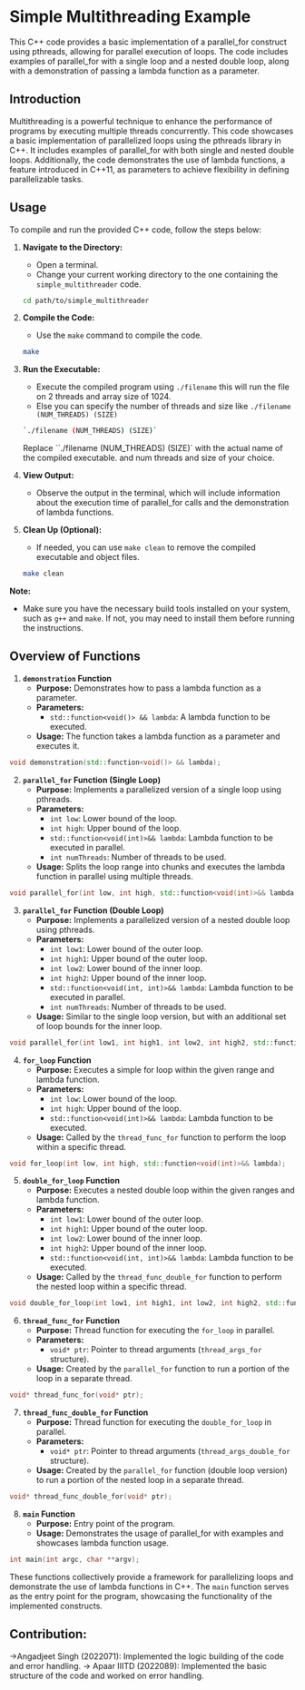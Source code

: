# Simple Multithreading Example

This C++ code provides a basic implementation of a parallel_for construct using pthreads, allowing for parallel execution of loops. The code includes examples of parallel_for with a single loop and a nested double loop, along with a demonstration of passing a lambda function as a parameter.

## Introduction

Multithreading is a powerful technique to enhance the performance of programs by executing multiple threads concurrently. This code showcases a basic implementation of parallelized loops using the pthreads library in C++. It includes examples of parallel_for with both single and nested double loops. Additionally, the code demonstrates the use of lambda functions, a feature introduced in C++11, as parameters to achieve flexibility in defining parallelizable tasks.

## Usage

To compile and run the provided C++ code, follow the steps below:

1. **Navigate to the Directory:**
   - Open a terminal.
   - Change your current working directory to the one containing the `simple_multithreader` code.

   ```bash
   cd path/to/simple_multithreader
   ```

2. **Compile the Code:**
   - Use the `make` command to compile the code.

   ```bash
   make
   ```

3. **Run the Executable:**
   - Execute the compiled program using `./filename` this will run the file on 2 threads and array size of 1024.
   - Else you can specify the number of threads and size like `./filename (NUM_THREADS) (SIZE)`

   ```bash
   `./filename (NUM_THREADS) (SIZE)`
   ```

   Replace ``./filename (NUM_THREADS) (SIZE)` with the actual name of the compiled executable. and num threads and size of your choice.

4. **View Output:**
   - Observe the output in the terminal, which will include information about the execution time of parallel_for calls and the demonstration of lambda functions.

5. **Clean Up (Optional):**
   - If needed, you can use `make clean` to remove the compiled executable and object files.

   ```bash
   make clean
   ```

**Note:**
- Make sure you have the necessary build tools installed on your system, such as `g++` and `make`. If not, you may need to install them before running the instructions.

## Overview of Functions

1. **`demonstration` Function**
    - **Purpose:** Demonstrates how to pass a lambda function as a parameter.
    - **Parameters:**
        - `std::function<void()> && lambda`: A lambda function to be executed.
    - **Usage:** The function takes a lambda function as a parameter and executes it.

```cpp
void demonstration(std::function<void()> && lambda);
```

2. **`parallel_for` Function (Single Loop)**
    - **Purpose:** Implements a parallelized version of a single loop using pthreads.
    - **Parameters:**
        - `int low`: Lower bound of the loop.
        - `int high`: Upper bound of the loop.
        - `std::function<void(int)>&& lambda`: Lambda function to be executed in parallel.
        - `int numThreads`: Number of threads to be used.
    - **Usage:** Splits the loop range into chunks and executes the lambda function in parallel using multiple threads.

```cpp
void parallel_for(int low, int high, std::function<void(int)>&& lambda, int numThreads);
```

3. **`parallel_for` Function (Double Loop)**
    - **Purpose:** Implements a parallelized version of a nested double loop using pthreads.
    - **Parameters:**
        - `int low1`: Lower bound of the outer loop.
        - `int high1`: Upper bound of the outer loop.
        - `int low2`: Lower bound of the inner loop.
        - `int high2`: Upper bound of the inner loop.
        - `std::function<void(int, int)>&& lambda`: Lambda function to be executed in parallel.
        - `int numThreads`: Number of threads to be used.
    - **Usage:** Similar to the single loop version, but with an additional set of loop bounds for the inner loop.

```cpp
void parallel_for(int low1, int high1, int low2, int high2, std::function<void(int, int)>&& lambda, int numThreads);
```

4. **`for_loop` Function**
    - **Purpose:** Executes a simple for loop within the given range and lambda function.
    - **Parameters:**
        - `int low`: Lower bound of the loop.
        - `int high`: Upper bound of the loop.
        - `std::function<void(int)>&& lambda`: Lambda function to be executed.
    - **Usage:** Called by the `thread_func_for` function to perform the loop within a specific thread.

```cpp
void for_loop(int low, int high, std::function<void(int)>&& lambda);
```

5. **`double_for_loop` Function**
    - **Purpose:** Executes a nested double loop within the given ranges and lambda function.
    - **Parameters:**
        - `int low1`: Lower bound of the outer loop.
        - `int high1`: Upper bound of the outer loop.
        - `int low2`: Lower bound of the inner loop.
        - `int high2`: Upper bound of the inner loop.
        - `std::function<void(int, int)>&& lambda`: Lambda function to be executed.
    - **Usage:** Called by the `thread_func_double_for` function to perform the nested loop within a specific thread.

```cpp
void double_for_loop(int low1, int high1, int low2, int high2, std::function<void(int, int)>&& lambda);
```

6. **`thread_func_for` Function**
    - **Purpose:** Thread function for executing the `for_loop` in parallel.
    - **Parameters:**
        - `void* ptr`: Pointer to thread arguments (`thread_args_for` structure).
    - **Usage:** Created by the `parallel_for` function to run a portion of the loop in a separate thread.

```cpp
void* thread_func_for(void* ptr);
```

7. **`thread_func_double_for` Function**
    - **Purpose:** Thread function for executing the `double_for_loop` in parallel.
    - **Parameters:**
        - `void* ptr`: Pointer to thread arguments (`thread_args_double_for` structure).
    - **Usage:** Created by the `parallel_for` function (double loop version) to run a portion of the nested loop in a separate thread.

```cpp
void* thread_func_double_for(void* ptr);
```

8. **`main` Function**
    - **Purpose:** Entry point of the program.
    - **Usage:** Demonstrates the usage of parallel_for with examples and showcases lambda function usage.

```cpp
int main(int argc, char **argv);
```

These functions collectively provide a framework for parallelizing loops and demonstrate the use of lambda functions in C++. The `main` function serves as the entry point for the program, showcasing the functionality of the implemented constructs.


## Contribution:
->Angadjeet Singh (2022071): Implemented the logic building of the code and error handling.
-> Apaar IIITD (2022089): Implemented the basic structure of the code and worked on error handling.
